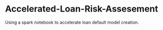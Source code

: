 # Accelerated-Loan-Risk-Assesement
Using a spark notebook to accelerate loan default model creation.
